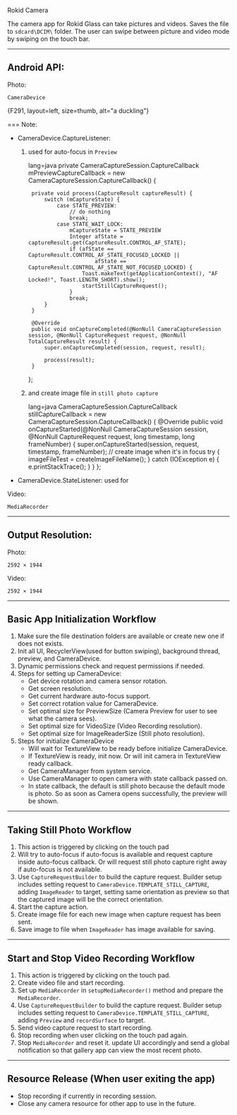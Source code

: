 Rokid Camera

The camera app for Rokid Glass can take pictures and videos. Saves the file to `sdcard\DCIM\` folder. The user can swipe between picture and video mode by swiping on the touch bar.

---
## Android API:

Photo:
```
CameraDevice
```
{F291, layout=left, size=thumb, alt="a duckling"}

=== Note:
	
- CameraDevice.CaptureListener: 
	1. used for auto-focus in `Preview` 
	
		lang=java
		private CameraCaptureSession.CaptureCallback mPreviewCaptureCallback = new CameraCaptureSession.CaptureCallback() {

		    private void process(CaptureResult captureResult) {
		        switch (mCaptureState) {
		            case STATE_PREVIEW:
		                // do nothing
		                break;
		            case STATE_WAIT_LOCK:
		                mCaptureState = STATE_PREVIEW
		                Integer afState = captureResult.get(CaptureResult.CONTROL_AF_STATE);
		                if (afState == CaptureResult.CONTROL_AF_STATE_FOCUSED_LOCKED ||
		                        afState == CaptureResult.CONTROL_AF_STATE_NOT_FOCUSED_LOCKED) {
		                    Toast.makeText(getApplicationContext(), "AF Locked!", Toast.LENGTH_SHORT).show();
		                    startStillCaptureRequest();
		                }
		                break;
		        }
		    }

		    @Override
		    public void onCaptureCompleted(@NonNull CameraCaptureSession session, @NonNull CaptureRequest request, @NonNull TotalCaptureResult result) {
		        super.onCaptureCompleted(session, request, result);

		        process(result);
		    }
		};
		
	2. and create image file in `still photo capture`
	
		lang=java
		CameraCaptureSession.CaptureCallback stillCaptureCallback = new CameraCaptureSession.CaptureCallback() {
	                @Override
	                public void onCaptureStarted(@NonNull CameraCaptureSession session, @NonNull CaptureRequest request, long timestamp, long frameNumber) {
	                    super.onCaptureStarted(session, request, timestamp, frameNumber);
	                    // create image when it's in focus
	                    try {
	                        imageFileTest = createImageFileName();
	                    } catch (IOException e) {
	                        e.printStackTrace();
	                    }
	                }
	            };
	
- CameraDevice.StateListener: used for 

Video:
```
MediaRecorder
```
---
## Output Resolution:

Photo:

```
2592 × 1944
```

Video:

```
2592 × 1944
```

---
## Basic App Initialization Workflow

1. Make sure the file destination folders are available or create new one if does not exists.
2. Init all UI, RecyclerView(used for button swiping), background thread, preview, and CameraDevice. 
4. Dynamic permissions check and request permissions if needed.
4. Steps for setting up CameraDevice:
	- Get device rotation and camera sensor rotation.
	- Get screen resolution.
	- Get current hardware auto-focus support.
	- Set correct rotation value for CameraDevice.
	- Set optimal size for PreviewSize (Camera Preview for user to see what the camera sees).
	- Set optimal size for VideoSize (Video Recording resolution).
	- Set optimal size for ImageReaderSize (Still photo resolution).
5. Steps for initialize CameraDevice
	- Will wait for TextureView to be ready before initialize CameraDevice.
	- If TextureView is ready, init now. Or will init camera in TextureView ready callback.
	- Get CameraManager from system service.
	- Use CameraManager to open camera with state callback passed on.
	- In state callback, the default is still photo because the default mode is photo. So as soon as Camera opens successfully, the preview will be shown. 

---
## Taking Still Photo Workflow

1. This action is triggered by clicking on the touch pad
2. Will try to auto-focus if auto-focus is available and request capture inside auto-focus callback. Or will request still photo capture right away if auto-focus is not available.
3. Use `CaptureRequestBuilder` to build the capture request. Builder setup includes setting request to `CameraDevice.TEMPLATE_STILL_CAPTURE`, adding `ImageReader` to target, setting same orientation as preview so that the captured image will be the correct orientation.
4. Start the capture action.
5. Create image file for each new image when capture request has been sent.
6. Save image to file when `ImageReader` has image available for saving.

---
## Start and Stop Video Recording Workflow

1. This action is triggered by clicking on the touch pad.
2. Create video file and start recording.
3. Set up `MediaRecorder` in `setupMediaRecorder()` method and prepare the `MediaRecorder`.
4. Use `CaptureRequestBuilder` to build the capture request. Builder setup includes setting request to `CameraDevice.TEMPLATE_STILL_CAPTURE`, adding `Preview` and `recordSurface` to target.
5. Send video capture request to start recording.
6. Stop recording when user clicking on the touch pad again.
7. Stop `MediaRecorder` and reset it. update UI accordingly and send a global notification so that gallery app can view the most recent photo.

---
## Resource Release (When user exiting the app)

- Stop recording if currently in recording session.
- Close any camera resource for other app to use in the future.



